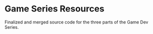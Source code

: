 # Game Series Resources

Finalized and merged source code for the three parts of the Game Dev Series.
